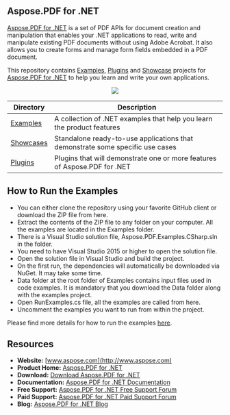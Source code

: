 ## Aspose.PDF for .NET

[Aspose.PDF for .NET](http://https://products.aspose.com/pdf/net) is a set of PDF APIs for document creation and manipulation that enables your .NET applications to read, write and manipulate existing PDF documents without using Adobe Acrobat. It also allows you to create forms and manage form fields embedded in a PDF document.

This repository contains [Examples](Examples), [Plugins](Plugins) and [Showcase](Showcases) projects for [Aspose.PDF for .NET](https://products.aspose.com/pdf/net) to help you learn and write your own applications.

<p align="center">

  <a title="Download complete Aspose.PDF for .NET source code" href="https://github.com/aspose-pdf/Aspose.PDF-for-.NET/archive/master.zip">
	<img src="https://raw.github.com/AsposeExamples/java-examples-dashboard/master/images/downloadZip-Button-Large.png" />
  </a>
</p>

Directory | Description
--------- | -----------
[Examples](Examples)  | A collection of .NET examples that help you learn the product features
[Showcases](Showcases)  | Standalone ready-to-use applications that demonstrate some specific use cases
[Plugins](Plugins)  | Plugins that will demonstrate one or more features of Aspose.PDF for .NET

## How to Run the Examples
+ You can either clone the repository using your favorite GitHub client or download the ZIP file from here.
+ Extract the contents of the ZIP file to any folder on your computer. All the examples are located in the Examples folder.
+ There is a Visual Studio solution file, Aspose.PDF.Examples.CSharp.sln in the folder.
+ You need to have Visual Studio 2015 or higher to open the solution file.
+ Open the solution file in Visual Studio and build the project.
+ On the first run, the dependencies will automatically be downloaded via NuGet. It may take some time.
+ Data folder at the root folder of Examples contains input files used in code examples. It is mandatory that you download the Data folder along with the examples project.
+ Open RunExamples.cs file, all the examples are called from here.
+ Uncomment the examples you want to run from within the project.

Please find more details for how to run the examples [here](https://docs.aspose.com/display/pdfnet/How+to+Run+the+Examples).

## Resources

+ **Website:** [www.aspose.com](http://www.aspose.com)
+ **Product Home:** [Aspose.PDF for .NET](https://products.aspose.com/pdf/net)
+ **Download:** [Download Aspose.PDF for .NET](https://www.nuget.org/packages/Aspose.PDF/)
+ **Documentation:** [Aspose.PDF for .NET Documentation](https://docs.aspose.com/display/pdfnet/Home)
+ **Free Support:** [Aspose.PDF for .NET Free Support Forum](https://forum.aspose.com/c/pdf)
+ **Paid Support:** [Aspose.PDF for .NET Paid Support Forum](https://helpdesk.aspose.com/)
+ **Blog:** [Aspose.PDF for .NET Blog](https://blog.aspose.com/category/aspose-products/aspose-pdf-product-family/)
